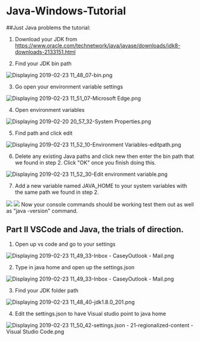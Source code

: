 # Java-Windows-Tutorial

##Just Java problems the tutorial:
1. Download your JDK from
https://www.oracle.com/technetwork/java/javase/downloads/jdk8-downloads-2133151.html

2. Find your JDK bin path
<img src="https://lh6.googleusercontent.com/-QCXFj70pponp0bMu2gY4BK0CJsNLTC9tRFZ0Iu3uueQb3itzLQBZuGQfFbIDjXSuZj0tKp_3do8V6gcPFZV=w1920-h902-rw" alt="Displaying 2019-02-23 11_48_07-bin.png" aria-hidden="true">

3. Go open your environment variable settings
<img src="https://lh3.googleusercontent.com/xZvoOGjpVXTIY0Aw0VJOfCn0SHS0_9-0xrHj1A5nt5NA9HefBmC9iwSIwKNSNON-WT58AENuoKT0qgY0yK0e=w1920-h902-rw" alt="Displaying 2019-02-23 11_51_07-Microsoft Edge.png" aria-hidden="true">

4. Open environment variables
<img src="https://lh3.googleusercontent.com/SIzH35xs1tx4VrLup7UoLMgOOoS9rRIVMgnBTRUt3J502WP7Q4f0maZLsynKLYnR7nQ44n-sFzmpAg7nW3o9=w1920-h902" alt="Displaying 2019-02-20 20_57_32-System Properties.png" aria-hidden="true">

5. Find path and click edit
<img src="https://lh4.googleusercontent.com/BBB0yp0wVMcr0oW-ah8eWhPOgp21aHiHMhNBUfe3lUzuqxZzUQ91gVMu2kFY03WRGNN1J-PaM6MeAdAtWTxy=w1920-h902" alt="Displaying 2019-02-23 11_52_10-Environment Variables-editpath.png" aria-hidden="true">

6. Delete any existing Java paths and click new then enter the bin path that we found in step 2. Click "OK" once you finish doing this.
<img src="https://lh3.googleusercontent.com/Mxb-1Nt84jfDJ4SdSqpOFVVhG1LrNKk1cLnGIW2wveXL-HnEvRm6SoeLF3txqPWBEdWiqMyVFRyymnpGFVGP=w1920-h902" alt="Displaying 2019-02-23 11_52_30-Edit environment variable.png" aria-hidden="true">

7. Add a new variable named JAVA_HOME to your system variables with the same path we found in step 2.
<img src="https://lh5.googleusercontent.com/jGJYjYhfFfdvz-yHNPTY3s0FcJcgLX1e-SVq2zX6DmRVkBkFAwK-zo98wqhCp5-VFH3d5nbDuOInHY3RILQI=w1920-h902">
<img src="https://lh3.googleusercontent.com/09PMw9x6DWoErnJlCR1LNYhYE1eGA-dqQBpK0BYFFdRVSnulgTCTISBEJ0L3pjcc7_EP-nfIByVdF7-XmBkU=w1920-h902">
Now your console commands should be working test them out as well as "java -version" command.

## Part II VSCode and Java, the trials of direction.

1. Open up vs code and go to your settings
<img src="https://lh4.googleusercontent.com/epYt1XT6IyQnWGriFW3SfUEejge5H_cH1jEVrEcdDQEk4Y5ZUujLIqN2CIfGQ9aTK89kg2OuQ-dtwezci_j4=w1920-h902" class="ndfHFb-c4YZDc-HiaYvf-RJLb9c" alt="Displaying 2019-02-23 11_49_33-Inbox - CaseyOutlook ‎- Mail.png" aria-hidden="true">

2. Type in java home and open up the settings.json
<img src="https://lh4.googleusercontent.com/epYt1XT6IyQnWGriFW3SfUEejge5H_cH1jEVrEcdDQEk4Y5ZUujLIqN2CIfGQ9aTK89kg2OuQ-dtwezci_j4=w1920-h902" class="ndfHFb-c4YZDc-HiaYvf-RJLb9c" alt="Displaying 2019-02-23 11_49_33-Inbox - CaseyOutlook ‎- Mail.png" aria-hidden="true">

3. Find your JDK folder path
<img src="https://lh6.googleusercontent.com/aEB5ICdTrbyzt3CW45CPM_AZn5c-9pccFvVaGH6fzxjsEF-HIMe5W4xrgZNZWF090lqFJEZm9v6esOdlA2O4=w1920-h902" class="ndfHFb-c4YZDc-HiaYvf-RJLb9c" alt="Displaying 2019-02-23 11_48_40-jdk1.8.0_201.png" aria-hidden="true">

4. Edit the settings.json to have Visual studio point to java home
<img src="https://lh5.googleusercontent.com/mv-ym-Mx-uWq6R6wRwmYNdqaYGFqutNRWhx3xu0Q8v3UVxa2mT3QL_31Ads5x_MX8HZEwUuFqHa9_FxA1ZJn=w1920-h902-rw" class="ndfHFb-c4YZDc-HiaYvf-RJLb9c" alt="Displaying 2019-02-23 11_50_42-settings.json - 21-regionalized-content - Visual Studio Code.png" aria-hidden="true">

